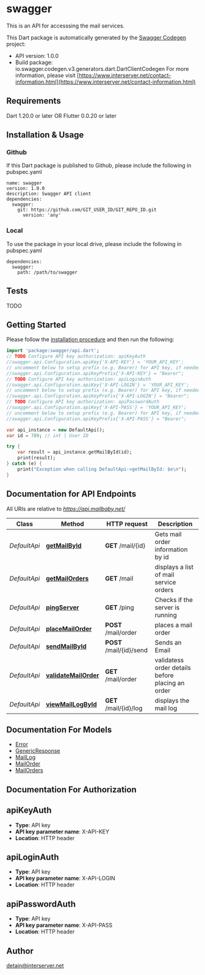 # swagger
This is an API for accesssing the mail services.

This Dart package is automatically generated by the [Swagger Codegen](https://github.com/swagger-api/swagger-codegen) project:

- API version: 1.0.0
- Build package: io.swagger.codegen.v3.generators.dart.DartClientCodegen
For more information, please visit [https://www.interserver.net/contact-information.html](https://www.interserver.net/contact-information.html)

## Requirements

Dart 1.20.0 or later OR Flutter 0.0.20 or later

## Installation & Usage

### Github
If this Dart package is published to Github, please include the following in pubspec.yaml
```
name: swagger
version: 1.0.0
description: Swagger API client
dependencies:
  swagger:
    git: https://github.com/GIT_USER_ID/GIT_REPO_ID.git
      version: 'any'
```

### Local
To use the package in your local drive, please include the following in pubspec.yaml
```
dependencies:
  swagger:
    path: /path/to/swagger
```

## Tests

TODO

## Getting Started

Please follow the [installation procedure](#installation--usage) and then run the following:

```dart
import 'package:swagger/api.dart';
// TODO Configure API key authorization: apiKeyAuth
//swagger.api.Configuration.apiKey{'X-API-KEY'} = 'YOUR_API_KEY';
// uncomment below to setup prefix (e.g. Bearer) for API key, if needed
//swagger.api.Configuration.apiKeyPrefix{'X-API-KEY'} = "Bearer";
// TODO Configure API key authorization: apiLoginAuth
//swagger.api.Configuration.apiKey{'X-API-LOGIN'} = 'YOUR_API_KEY';
// uncomment below to setup prefix (e.g. Bearer) for API key, if needed
//swagger.api.Configuration.apiKeyPrefix{'X-API-LOGIN'} = "Bearer";
// TODO Configure API key authorization: apiPasswordAuth
//swagger.api.Configuration.apiKey{'X-API-PASS'} = 'YOUR_API_KEY';
// uncomment below to setup prefix (e.g. Bearer) for API key, if needed
//swagger.api.Configuration.apiKeyPrefix{'X-API-PASS'} = "Bearer";

var api_instance = new DefaultApi();
var id = 789; // int | User ID

try {
    var result = api_instance.getMailById(id);
    print(result);
} catch (e) {
    print("Exception when calling DefaultApi->getMailById: $e\n");
}
```

## Documentation for API Endpoints

All URIs are relative to *https://api.mailbaby.net/*

Class | Method | HTTP request | Description
------------ | ------------- | ------------- | -------------
*DefaultApi* | [**getMailById**](docs//DefaultApi.md#getmailbyid) | **GET** /mail/{id} | Gets mail order information by id
*DefaultApi* | [**getMailOrders**](docs//DefaultApi.md#getmailorders) | **GET** /mail | displays a list of mail service orders
*DefaultApi* | [**pingServer**](docs//DefaultApi.md#pingserver) | **GET** /ping | Checks if the server is running
*DefaultApi* | [**placeMailOrder**](docs//DefaultApi.md#placemailorder) | **POST** /mail/order | places a mail order
*DefaultApi* | [**sendMailById**](docs//DefaultApi.md#sendmailbyid) | **POST** /mail/{id}/send | Sends an Email
*DefaultApi* | [**validateMailOrder**](docs//DefaultApi.md#validatemailorder) | **GET** /mail/order | validatess order details before placing an order
*DefaultApi* | [**viewMailLogById**](docs//DefaultApi.md#viewmaillogbyid) | **GET** /mail/{id}/log | displays the mail log

## Documentation For Models

 - [Error](docs//Error.md)
 - [GenericResponse](docs//GenericResponse.md)
 - [MailLog](docs//MailLog.md)
 - [MailOrder](docs//MailOrder.md)
 - [MailOrders](docs//MailOrders.md)

## Documentation For Authorization


## apiKeyAuth

- **Type**: API key
- **API key parameter name**: X-API-KEY
- **Location**: HTTP header

## apiLoginAuth

- **Type**: API key
- **API key parameter name**: X-API-LOGIN
- **Location**: HTTP header

## apiPasswordAuth

- **Type**: API key
- **API key parameter name**: X-API-PASS
- **Location**: HTTP header


## Author

detain@interserver.net
